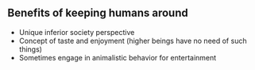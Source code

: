 ## Benefits of keeping humans around
- Unique inferior society perspective
- Concept of taste and enjoyment (higher beings have no need of such things)
- Sometimes engage in animalistic behavior for entertainment
